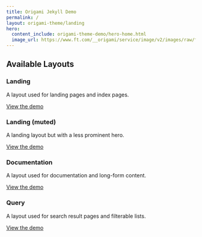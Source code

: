 ```yaml
---
title: Origami Jekyll Demo
permalink: /
layout: origami-theme/landing
hero:
  content_include: origami-theme-demo/hero-home.html
  image_url: https://www.ft.com/__origami/service/image/v2/images/raw/ftcms:c5562daa-2a79-11e9-88a4-c32129756dd8?source=jekyll-theme-origami
---
```


## Available Layouts

<div class="o-layout__overview o-layout__overview--actions">
	<div class="o-layout-item">
		<div class="o-layout-item__content">
			<h3>Landing</h3>
			<p>A layout used for landing pages and index pages.</p>
		</div>
		<div class="o-layout-item__footer">
			<a href="{{'/landing/' | absolute_url}}" class="o-layout__unstyled-element o-buttons o-buttons--big o-buttons--primary">
				View the demo
			</a>
		</div>
	</div>
	<div class="o-layout-item">
		<div class="o-layout-item__content">
			<h3>Landing (muted)</h3>
			<p>A landing layout but with a less prominent hero.</p>
		</div>
		<div class="o-layout-item__footer">
			<a href="{{'/landing/muted/' | absolute_url}}" class="o-layout__unstyled-element o-buttons o-buttons--big o-buttons--primary">
				View the demo
			</a>
		</div>
	</div>
	<div class="o-layout-item">
		<div class="o-layout-item__content">
			<h3>Documentation</h3>
			<p>A layout used for documentation and long-form content.</p>
		</div>
		<div class="o-layout-item__footer">
			<a href="{{'/docs/' | absolute_url}}" class="o-layout__unstyled-element o-buttons o-buttons--big o-buttons--primary">
				View the demo
			</a>
		</div>
	</div>
	<div class="o-layout-item">
		<div class="o-layout-item__content">
			<h3>Query</h3>
			<p>A layout used for search result pages and filterable lists.</p>
		</div>
		<div class="o-layout-item__footer">
			<a href="{{'/query/' | absolute_url}}" class="o-layout__unstyled-element o-buttons o-buttons--big o-buttons--primary">
				View the demo
			</a>
		</div>
	</div>
</div>
